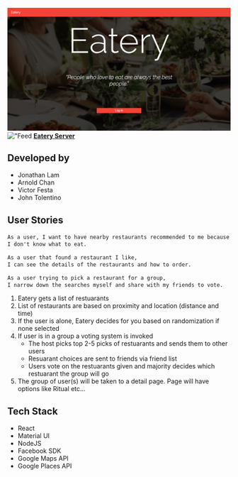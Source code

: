 !["Main page"](https://github.com/mstop4/eatery-client/blob/master/screenshots/Screen%20Shot%202017-08-28%20at%202.16.06%20PM.png?raw=true)
!["Feed](https://github.com/mstop4/eatery-client/blob/master/screenshots/Screen%20Shot%202017-08-28%20at%204.21.37%20PM.png?raw=true)
**[Eatery Server](https://github.com/mstop4/eatery-server)**

## Developed by

* Jonathan Lam
* Arnold Chan
* Victor Festa
* John Tolentino

## User Stories

```
As a user, I want to have nearby restaurants recommended to me because I don't know what to eat.
```
```
As a user that found a restaurant I like,
I can see the details of the restaurants and how to order.
```
```
As a user trying to pick a restaurant for a group,
I narrow down the searches myself and share with my friends to vote.
```
1. Eatery gets a list of restuarants
2. List of restaurants are based on proximity and location (distance and time)
3. If the user is alone, Eatery decides for you based on randomization if none selected
4. If user is in a group a voting system is invoked
    * The host picks top 2-5 picks of restuarants and sends them to other users
    * Resuarant choices are sent to friends via friend list
    * Users vote on the restuarants given and majority decides which restuarant the group will go
5. The group of user(s) will be taken to a detail page. Page will have options like Ritual etc...

## Tech Stack

- React
- Material UI
- NodeJS
- Facebook SDK
- Google Maps API
- Google Places API
